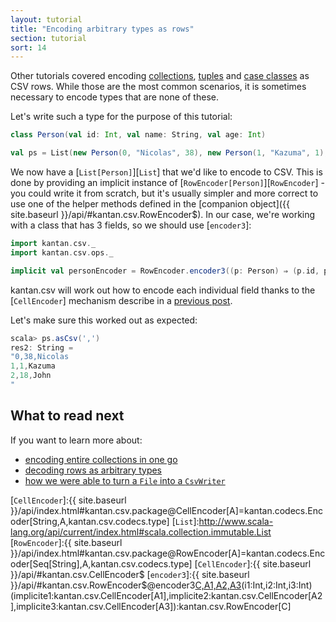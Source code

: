 ```yaml
---
layout: tutorial
title: "Encoding arbitrary types as rows"
section: tutorial
sort: 14
---
```

Other tutorials covered encoding [collections](collections_as_rows.html), [tuples](tuples_as_rows.html)
and [case classes](case_classes_as_rows.html) as CSV rows. While those are the most common scenarios, it is sometimes
necessary to encode types that are none of these.

Let's write such a type for the purpose of this tutorial:

```scala
class Person(val id: Int, val name: String, val age: Int)

val ps = List(new Person(0, "Nicolas", 38), new Person(1, "Kazuma", 1), new Person(2, "John", 18))
```

We now have a [`List[Person]`][`List`] that we'd like to encode to CSV. This is done by providing an implicit instance
of [`RowEncoder[Person]`][`RowEncoder`] - you could write it from scratch, but it's usually simpler and more correct
to use one of the helper methods defined in the [companion object]({{ site.baseurl }}/api/#kantan.csv.RowEncoder$).
In our case, we're working with a class that has 3 fields, so we should use [`encoder3`]:

```scala
import kantan.csv._
import kantan.csv.ops._

implicit val personEncoder = RowEncoder.encoder3((p: Person) ⇒ (p.id, p.name, p.age))(0, 2, 1)
```

kantan.csv will work out how to encode each individual field thanks to the [`CellEncoder`] mechanism describe in a
[previous post](arbitrary_types_as_cells.html).

Let's make sure this worked out as expected:

```scala
scala> ps.asCsv(',')
res2: String =
"0,38,Nicolas
1,1,Kazuma
2,18,John
"
```

## What to read next

If you want to learn more about:

* [encoding entire collections in one go](serializing_collections.html)
* [decoding rows as arbitrary types](rows_as_arbitrary_types.html)
* [how we were able to turn a `File` into a `CsvWriter`](csv_sinks.html)

[`CellEncoder`]:{{ site.baseurl }}/api/index.html#kantan.csv.package@CellEncoder[A]=kantan.codecs.Encoder[String,A,kantan.csv.codecs.type]
[`List`]:http://www.scala-lang.org/api/current/index.html#scala.collection.immutable.List
[`RowEncoder`]:{{ site.baseurl }}/api/index.html#kantan.csv.package@RowEncoder[A]=kantan.codecs.Encoder[Seq[String],A,kantan.csv.codecs.type]
[`CellEncoder`]:{{ site.baseurl }}/api/#kantan.csv.CellEncoder$
[`encoder3`]:{{ site.baseurl }}/api/#kantan.csv.RowEncoder$@encoder3[C,A1,A2,A3](f:C=>(A1,A2,A3))(i1:Int,i2:Int,i3:Int)(implicite1:kantan.csv.CellEncoder[A1],implicite2:kantan.csv.CellEncoder[A2],implicite3:kantan.csv.CellEncoder[A3]):kantan.csv.RowEncoder[C]
